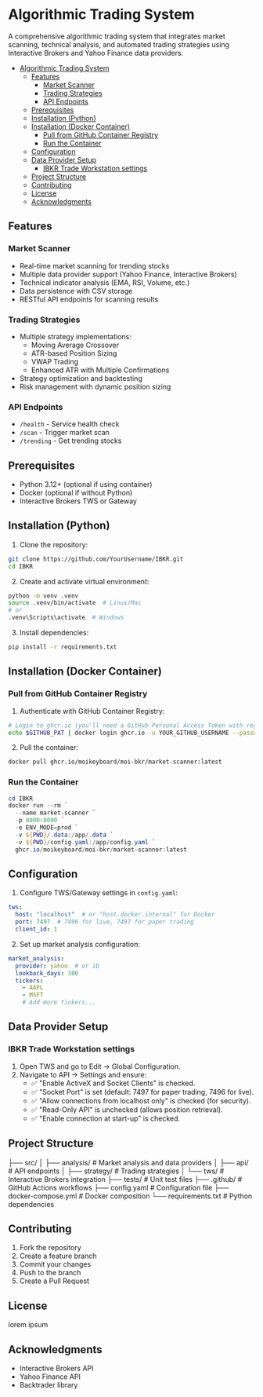 # Algorithmic Trading System

A comprehensive algorithmic trading system that integrates market scanning, technical analysis, and automated trading strategies using Interactive Brokers and Yahoo Finance data providers.

- [Algorithmic Trading System](#algorithmic-trading-system)
  - [Features](#features)
    - [Market Scanner](#market-scanner)
    - [Trading Strategies](#trading-strategies)
    - [API Endpoints](#api-endpoints)
  - [Prerequisites](#prerequisites)
  - [Installation (Python)](#installation-python)
  - [Installation (Docker Container)](#installation-docker-container)
    - [Pull from GitHub Container Registry](#pull-from-github-container-registry)
    - [Run the Container](#run-the-container)
  - [Configuration](#configuration)
  - [Data Provider Setup](#data-provider-setup)
    - [IBKR Trade Workstation settings](#ibkr-trade-workstation-settings)
  - [Project Structure](#project-structure)
  - [Contributing](#contributing)
  - [License](#license)
  - [Acknowledgments](#acknowledgments)

## Features

### Market Scanner
- Real-time market scanning for trending stocks
- Multiple data provider support (Yahoo Finance, Interactive Brokers)
- Technical indicator analysis (EMA, RSI, Volume, etc.)
- Data persistence with CSV storage
- RESTful API endpoints for scanning results

### Trading Strategies
- Multiple strategy implementations:
  - Moving Average Crossover
  - ATR-based Position Sizing
  - VWAP Trading
  - Enhanced ATR with Multiple Confirmations
- Strategy optimization and backtesting
- Risk management with dynamic position sizing

### API Endpoints
- `/health` - Service health check
- `/scan` - Trigger market scan
- `/trending` - Get trending stocks

## Prerequisites

- Python 3.12+ (optional if using container)
- Docker (optional if without Python)
- Interactive Brokers TWS or Gateway

## Installation (Python)

1. Clone the repository:
```bash
git clone https://github.com/YourUsername/IBKR.git
cd IBKR
```

2. Create and activate virtual environment:
```bash
python -m venv .venv
source .venv/bin/activate  # Linux/Mac
# or
.venv\Scripts\activate  # Windows
```

3. Install dependencies:
```bash
pip install -r requirements.txt
```

## Installation (Docker Container)

### Pull from GitHub Container Registry

1. Authenticate with GitHub Container Registry:

```bash
# Login to ghcr.io (you'll need a GitHub Personal Access Token with read:packages scope)
echo $GITHUB_PAT | docker login ghcr.io -u YOUR_GITHUB_USERNAME --password-stdin
```

2. Pull the container:
```bash
docker pull ghcr.io/moikeyboard/moi-bkr/market-scanner:latest
```

### Run the Container
```powershell
cd IBKR
docker run --rm `
  --name market-scanner `
  -p 8000:8000 `
  -e ENV_MODE=prod `
  -v ${PWD}/.data:/app/.data `
  -v ${PWD}/config.yaml:/app/config.yaml `
  ghcr.io/moikeyboard/moi-bkr/market-scanner:latest
```

## Configuration

1. Configure TWS/Gateway settings in `config.yaml`:
```yaml
tws:
  host: "localhost"  # or "host.docker.internal" for Docker
  port: 7497  # 7496 for live, 7497 for paper trading
  client_id: 1
```

2. Set up market analysis configuration:
```yaml
market_analysis:
  provider: yahoo  # or ib
  lookback_days: 100
  tickers:
    - AAPL
    - MSFT
    # Add more tickers...
```

## Data Provider Setup

###  IBKR Trade Workstation settings

1. Open TWS and go to Edit → Global Configuration.
2. Navigate to API → Settings and ensure: 
    - ✅ "Enable ActiveX and Socket Clients" is checked.
    - ✅ "Socket Port" is set (default: 7497 for paper trading, 7496 for live).
    - ✅ "Allow connections from localhost only" is checked (for security).
    - ✅ "Read-Only API" is unchecked (allows position retrieval).
    - ✅ "Enable connection at start-up" is checked.

## Project Structure
├── src/
│ ├── analysis/ # Market analysis and data providers
│ ├── api/ # API endpoints
│ ├── strategy/ # Trading strategies
│ └── tws/ # Interactive Brokers integration
├── tests/ # Unit test files
├── .github/ # GitHub Actions workflows
├── config.yaml # Configuration file
├── docker-compose.yml # Docker composition
└── requirements.txt # Python dependencies

## Contributing

1. Fork the repository
2. Create a feature branch
3. Commit your changes
4. Push to the branch
5. Create a Pull Request

## License

lorem ipsum

## Acknowledgments

- Interactive Brokers API
- Yahoo Finance API
- Backtrader library